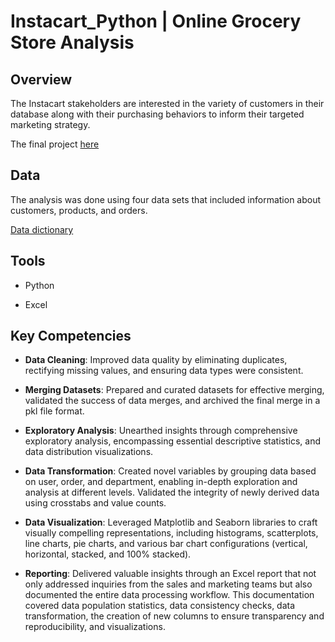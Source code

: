 # Instacart_Python | Online Grocery Store Analysis
## Overview
The Instacart stakeholders are interested in the variety of customers in their database along with their purchasing behaviors to inform their targeted marketing strategy.

The final project [here](https://docs.google.com/spreadsheets/d/1dmDrzvAFO_2wzxRgjOKnM9A7KtKhe32P/edit?usp=sharing&ouid=104785883593149923390&rtpof=true&sd=true)
## Data
The analysis was done using four data sets that included information about customers, products, and orders.

[Data dictionary](https://gist.github.com/jeremystan/c3b39d947d9b88b3ccff3147dbcf6c6b)
## Tools
- Python

 - Excel
## Key Competencies
- **Data Cleaning**: Improved data quality by eliminating duplicates, rectifying missing values, and ensuring data types were consistent.

- **Merging Datasets**: Prepared and curated datasets for effective merging, validated the success of data merges, and archived the final merge in a pkl file format.

- **Exploratory Analysis**: Unearthed insights through comprehensive exploratory analysis, encompassing essential descriptive statistics, and data distribution visualizations.

- **Data Transformation**: Created novel variables by grouping data based on user, order, and department, enabling in-depth exploration and analysis at different levels. Validated the integrity of newly derived data using crosstabs and value counts.

- **Data Visualization**: Leveraged Matplotlib and Seaborn libraries to craft visually compelling representations, including histograms, scatterplots, line charts, pie charts, and various bar chart configurations (vertical, horizontal, stacked, and 100% stacked).

- **Reporting**: Delivered valuable insights through an Excel report that not only addressed inquiries from the sales and marketing teams but also documented the entire data processing workflow. This documentation covered data population statistics, data consistency checks, data transformation, the creation of new columns to ensure transparency and reproducibility, and visualizations.
